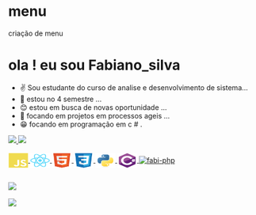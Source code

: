 # menu
criação de menu
# ola ! eu sou  Fabiano_silva

- ✌  Sou estudante do curso de analise e desenvolvimento de sistema...
- 📂 estou no 4 semestre ...
- 😊 estou em busca de novas oportunidade ...
- 🔑 focando em projetos em processos ageis ...
- 😁 focando em programação  em c # .

 <div>
  <a href="https://github.com/fabiano00760">
  <img height="180em" src="https://github-readme-stats.vercel.app/api?username=fabiano00760&show_icons=true&theme=dracula&include_all_commits=true&count_private=true"/>
  <img height="180em" src="https://github-readme-stats.vercel.app/api/top-langs/?username=fabiano00760&layout=compact&langs_count=7&theme=dracula"/>


    
    
</div>

  <div style="display: inline_block"><br>
  <img align="center" alt="fabi-Js" height="30" width="40" src="https://raw.githubusercontent.com/devicons/devicon/master/icons/javascript/javascript-plain.svg">
  <img align="center" alt="fabi-React" height="30" width="40" src="https://raw.githubusercontent.com/devicons/devicon/master/icons/react/react-original.svg">
  <img align="center" alt="fabi-HTML" height="30" width="40" src="https://raw.githubusercontent.com/devicons/devicon/master/icons/html5/html5-original.svg">
  <img align="center" alt="fabi-CSS" height="30" width="40" src="https://raw.githubusercontent.com/devicons/devicon/master/icons/css3/css3-original.svg">
  <img align="center" alt="fabi-Python" height="30" width="40" src="https://raw.githubusercontent.com/devicons/devicon/master/icons/python/python-original.svg">
  <img align="center" alt="fabi-Csharp" height="30" width="40" src="https://raw.githubusercontent.com/devicons/devicon/master/icons/csharp/csharp-original.svg">
  <img align="center" alt="fabi-php" height="30" width="40" src="https://img.shields.io/badge/PHP-777BB4?style=for-the-badge&logo=php&logoColor=white">                     
</div>

  ##
  <div>
  <a href="https://www.instagram.com/fabi00760/" target="_blank"><img src="https://img.shields.io/badge/-Instagram-%23E4405F?style=for-the-badge&logo=instagram&logoColor=white" target="_blank"></a>
 

  <a href="https://www.linkedin.com/in/fabiano-silva-23a79b192/" target="_blank"><img src="https://img.shields.io/badge/LinkedIn-0077B5?style=for-the-badge&logo=linkedin&logoColor=white" target="_blank"></a>
    
  </div>
 
